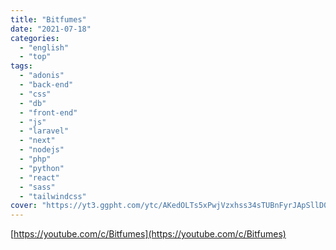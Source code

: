 ```yaml
---
title: "Bitfumes"
date: "2021-07-18"
categories:
  - "english"
  - "top"
tags:
  - "adonis"
  - "back-end"
  - "css"
  - "db"
  - "front-end"
  - "js"
  - "laravel"
  - "next"
  - "nodejs"
  - "php"
  - "python"
  - "react"
  - "sass"
  - "tailwindcss"
cover: "https://yt3.ggpht.com/ytc/AKedOLTs5xPwjVzxhss34sTUBnFyrJApSllD0pa3oQaOhw=s88-c-k-c0x00ffffff-no-rj"
---
```


[https://youtube.com/c/Bitfumes](https://youtube.com/c/Bitfumes)
